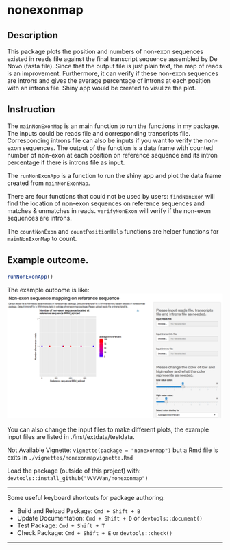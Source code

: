 # nonexonmap

## Description

This package plots the position and numbers of non-exon sequences existed in reads file against the final transcript sequence assembled by De Novo (fasta file). Since that the output file is just plain text, the map of reads is an improvement. Furthermore, it can verify if these non-exon sequences are introns and gives the average percentage of introns at each position with an introns file. Shiny app would be created to visulize the plot.

## Instruction

The `mainNonExonMap` is an main function to run the functions in my package. The inputs could be reads file and corresponding transcripts file. Corresponding introns file can also be inputs if you want to verify the non-exon sequences. The output of the function is a data frame with counted number of non-exon at each position on reference sequence and its intron percentage if there is introns file as input. 

The `runNonExonApp` is a function to run the shiny app and plot the data frame created from `mainNonExonMap`.

There are four functions that could not be used by users:
`findNonExon` will find the location of non-exon sequences on reference sequences and matches & unmatches in reads.
`verifyNonExon` will verify if the non-exon sequences are introns.

The `countNonExon` and `countPositionHelp` functions are helper functions for `mainNonExonMap` to count.

## Example outcome.
```R
runNonExonApp()
``` 
The example outcome is like:
![](./inst/extdata/testdata/example_output.png)

You can also change the input files to make different plots, the example input files are listed in ./inst/extdata/testdata.


Not Available Vignette:
    `vignette(package = "nonexonmap")` 
    but a Rmd file is exits in `./vignettes/nonexonmapvignette.Rmd`
    
    
Load the package (outside of this project) with:
    `devtools::install_github("VVVVVan/nonexonmap")`


-----------------------------------------------

Some useful keyboard shortcuts for package authoring:

* Build and Reload Package:  `Cmd + Shift + B`
* Update Documentation:      `Cmd + Shift + D` or `devtools::document()`
* Test Package:              `Cmd + Shift + T`
* Check Package:             `Cmd + Shift + E` or `devtools::check()`

-----------------------------------------------

